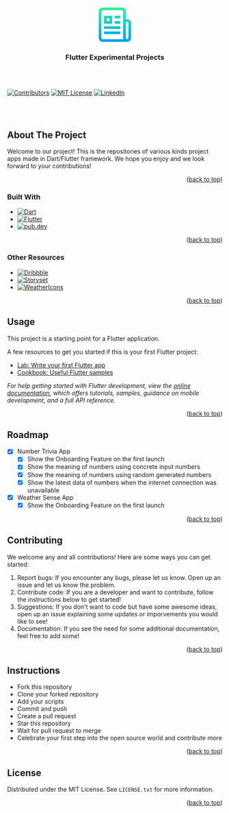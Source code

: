<a name="readme-top"></a>

<!-- PROJECT LOGO -->
<div align="center">
  <a href="https://github.com/github_username/repo_name">
    <img src="images/logo.png" alt="Logo" width="80" height="80">
  </a>

<h3 align="center">Flutter Experimental Projects</h3>

</div>

<br></br>

<!-- PROJECT SHIELDS -->
<!--
*** I'm using markdown "reference style" links for readability.
*** Reference links are enclosed in brackets [ ] instead of parentheses ( ).
*** See the bottom of this document for the declaration of the reference variables
*** for contributors-url, forks-url, etc. This is an optional, concise syntax you may use.
*** https://www.markdownguide.org/basic-syntax/#reference-style-links
-->
[![Contributors][contributors-shield]][contributors-url]
[![MIT License][license-shield]][license-url]
[![LinkedIn][linkedin-shield]][linkedin-url]

<br></br>

<!-- ABOUT THE PROJECT -->
## About The Project

Welcome to our project! This is the repositories of various kinds project apps made in Dart/Flutter framework. We hope you enjoy and we look forward to your contributions!

<p align="right">(<a href="#readme-top">back to top</a>)</p>



### Built With

* [![Dart][Dart.dev]][Dart-url]
* [![Flutter][Flutter.dev]][Flutter-url]
* [![pub.dev][pub.dev]][pub-url]

<p align="right">(<a href="#readme-top">back to top</a>)</p>



### Other Resources

* [![Dribbble][Dribbble.com]][Dribbble-url]
* [![Storyset][Storyset.com]][Storyset-url]
* [![WeatherIcons][WeatherIcons.com]][WeatherIcons-url]

<p align="right">(<a href="#readme-top">back to top</a>)</p>



<!-- USAGE EXAMPLES -->
## Usage

This project is a starting point for a Flutter application.

A few resources to get you started if this is your first Flutter project:

- [Lab: Write your first Flutter app](https://docs.flutter.dev/get-started/codelab)
- [Cookbook: Useful Flutter samples](https://docs.flutter.dev/cookbook)

_For help getting started with Flutter development, view the
[online documentation](https://docs.flutter.dev/), which offers tutorials,
samples, guidance on mobile development, and a full API reference._

<p align="right">(<a href="#readme-top">back to top</a>)</p>



<!-- ROADMAP -->
## Roadmap

- [x] Number Trivia App
    - [x] Show the Onboarding Feature on the first launch
    - [x] Show the meaning of numbers using concrete input numbers
    - [x] Show the meaning of numbers using random generated numbers
    - [x] Show the latest data of numbers when the internet connection was unavailable
- [x] Weather Sense App
    - [x] Show the Onboarding Feature on the first launch
    
<p align="right">(<a href="#readme-top">back to top</a>)</p>



<!-- CONTRIBUTING -->
## Contributing

We welcome any and all contributions! Here are some ways you can get started:

1. Report bugs: If you encounter any bugs, please let us know. Open up an issue and let us know the problem.
2. Contribute code: If you are a developer and want to contribute, follow the instructions below to get started!
3. Suggestions: If you don't want to code but have some awesome ideas, open up an issue explaining some updates or imporvements you would like to see!
4. Documentation: If you see the need for some additional documentation, feel free to add some!

<p align="right">(<a href="#readme-top">back to top</a>)</p>



<!-- INSTRUCTIONS -->
## Instructions

* Fork this repository
* Clone your forked repository
* Add your scripts
* Commit and push
* Create a pull request
* Star this repository
* Wait for pull request to merge
* Celebrate your first step into the open source world and contribute more

<p align="right">(<a href="#readme-top">back to top</a>)</p>


<!-- LICENSE -->
## License

Distributed under the MIT License. See `LICENSE.txt` for more information.

<p align="right">(<a href="#readme-top">back to top</a>)</p>



<!-- MARKDOWN LINKS & IMAGES -->
<!-- https://www.markdownguide.org/basic-syntax/#reference-style-links -->
[contributors-shield]: https://img.shields.io/github/contributors/syndicate017/Flutter_Experimental_Projects.svg?style=for-the-badge
[contributors-url]: https://github.com/syndicate017/Flutter_Experimental_Projects/graphs/contributors
[Dart.dev]: https://img.shields.io/badge/-Dart-0088cc?style=for-the-badge&logo=Dart&logoColor=white
[Dart-url]: https://dart.dev
[Dribbble.com]: https://img.shields.io/badge/-Dribble-red?style=for-the-badge&logo=dribbble&logoColor=white
[Dribbble-url]: https://dribbble.com
[Flutter.dev]: https://img.shields.io/badge/-Flutter-0088cc?style=for-the-badge&logo=Flutter&logoColor=white
[Flutter-url]: https://flutter.dev
[WeatherIcons.com]: https://img.shields.io/badge/-WeatherIcons-272625?style=for-the-badge&logo=Github&logoColor=white
[WeatherIcons-url]: https://github.com/basmilius/weather-icons
[license-shield]: https://img.shields.io/github/license/syndicate017/Flutter_Experimental_Projects.svg?style=for-the-badge
[license-url]: https://github.com/syndicate017/Flutter_Experimental_Projects/blob/master/LICENSE.txt
[linkedin-shield]: https://img.shields.io/badge/-LinkedIn-black.svg?style=for-the-badge&logo=linkedin&colorB=555
[linkedin-url]: https://linkedin.com/in/syndicate017
[pub.dev]: https://img.shields.io/badge/-pub.dev-0088cc?style=for-the-badge&logo=Dart&logoColor=white
[pub-url]: https://pub.dev
[Storyset.com]: https://img.shields.io/badge/-Storyset-3174E3?style=for-the-badge&logo=storybook&logoColor=white
[Storyset-url]: https://storyset.com
